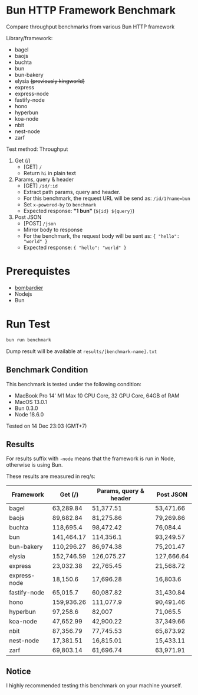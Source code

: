 # Bun HTTP Framework Benchmark
Compare throughput benchmarks from various Bun HTTP framework

Library/framework:
- bagel
- baojs
- buchta
- bun
- bun-bakery
- elysia ~~(previously kingworld)~~
- express
- express-node
- fastify-node
- hono
- hyperbun
- koa-node
- nbit
- nest-node
- zarf

Test method:
Throughput
1. Get (/)
    - [GET] `/`
    - Return `hi` in plain text
2. Params, query & header
    - [GET] `/id/:id`
    - Extract path params, query and header.
    - For this benchmark, the request URL will be send as: `/id/1?name=bun`
    - Set `x-powered-by` to `benchmark`
    - Expected response: **"1 bun"** (`${id} ${query}`)
3. Post JSON
    - [POST] `/json`
    - Mirror body to response
    - For the benchmark, the request body will be sent as: `{ "hello": "world" }`
    - Expected response: `{ "hello": "world" }`

# Prerequistes
- [bombardier](https://github.com/codesenberg/bombardier)
- Nodejs
- Bun

# Run Test
```typescript
bun run benchmark
```

Dump result will be available at `results/[benchmark-name].txt`

## Benchmark Condition
This benchmark is tested under the following condition:
- MacBook Pro 14' M1 Max 10 CPU Core, 32 GPU Core, 64GB of RAM
- MacOS 13.0.1
- Bun 0.3.0
- Node 18.6.0

Tested on 14 Dec 23:03 (GMT+7)

## Results
For results suffix with `-node` means that the framework is run in Node, otherwise is using Bun.

These results are measured in req/s:

|  Framework       |  Get (/)    |  Params, query & header | Post JSON  |
| ---------------- | ----------- | ----------------------- | ---------- |
| bagel | 63,289.84 | 51,377.51 | 53,471.66 |
| baojs | 89,682.84 | 81,275.86 | 79,269.86 |
| buchta | 118,695.4 | 98,472.42 | 76,084.4 |
| bun | 141,464.17 | 114,356.1 | 93,249.57 |
| bun-bakery | 110,296.27 | 86,974.38 | 75,201.47 |
| elysia | 152,746.59 | 126,075.27 | 127,666.64 |
| express | 23,032.38 | 22,765.45 | 21,568.72 |
| express-node | 18,150.6 | 17,696.28 | 16,803.6 |
| fastify-node | 65,015.7 | 60,087.82 | 31,430.84 |
| hono | 159,936.26 | 111,077.9 | 90,491.46 |
| hyperbun | 97,258.6 | 82,007 | 71,065.5 |
| koa-node | 47,652.99 | 42,900.22 | 37,349.66 |
| nbit | 87,356.79 | 77,745.53 | 65,873.92 |
| nest-node | 17,381.51 | 16,815.01 | 15,433.11 |
| zarf | 69,803.14 | 61,696.74 | 63,971.91 |

## Notice
I highly recommended testing this benchmark on your machine yourself.

